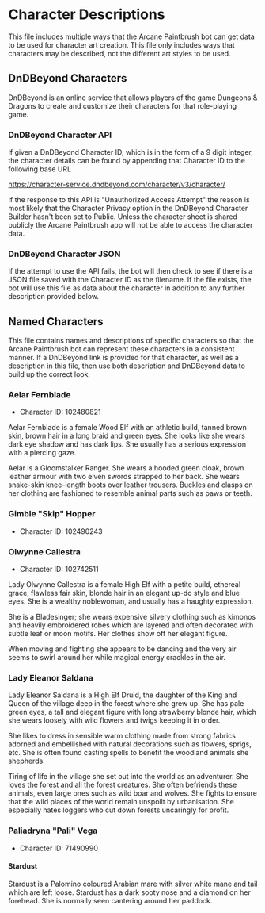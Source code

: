 # Character Descriptions

This file includes multiple ways that the Arcane Paintbrush bot can get data to
be used for character art creation. This file only includes ways that
characters may be described, not the different art styles to be used.

## DnDBeyond Characters

DnDBeyond is an online service that allows players of the game Dungeons & Dragons
to create and customize their characters for that role-playing game.

### DnDBeyond Character API

If given a DnDBeyond Character ID, which is in the form of a 9 digit integer,
the character details can be found by appending that Character ID to the
following base URL

https://character-service.dndbeyond.com/character/v3/character/

If the response to this API is "Unauthorized Access Attempt" the reason is most
likely that the Character Privacy option in the DnDBeyond Character Builder
hasn't been set to Public. Unless the character sheet is shared publicly the
Arcane Paintbrush app will not be able to access the character data.

### DnDBeyond Character JSON

If the attempt to use the API fails, the bot will then check to see if there is
a JSON file saved with the Character ID as the filename. If the file exists,
the bot will use this file as data about the character in addition to any
further description provided below.

## Named Characters

This file contains names and descriptions of specific characters so that the
Arcane Paintbrush bot can represent these characters in a consistent manner. If
a DnDBeyond link is provided for that character, as well as a description in
this file, then use both description and DnDBeyond data to build up the correct
look.

### Aelar Fernblade

* Character ID: 102480821

Aelar Fernblade is a female Wood Elf with an athletic build, tanned brown skin,
brown hair in a long braid and green eyes. She looks like she wears dark eye
shadow and has dark lips. She usually has a serious expression with a piercing
gaze.

Aelar is a Gloomstalker Ranger. She wears a hooded green cloak, brown leather
armour with two elven swords strapped to her back. She wears snake-skin
knee-length boots over leather trousers. Buckles and clasps on her clothing are
fashioned to resemble animal parts such as paws or teeth.

### Gimble "Skip" Hopper

* Character ID: 102490243

### Olwynne Callestra

* Character ID: 102742511

Lady Olwynne Callestra is a female High Elf with a petite build, ethereal
grace, flawless fair skin, blonde hair in an elegant up-do style and blue eyes.
She is a wealthy noblewoman, and usually has a haughty expression.

She is a Bladesinger; she wears expensive silvery clothing such as kimonos and
heavily embroidered robes which are layered and often decorated with subtle
leaf or moon motifs. Her clothes show off her elegant figure.

When moving and fighting she appears to be dancing and the very air seems to
swirl around her while magical energy crackles in the air.

### Lady Eleanor Saldana

Lady Eleanor Saldana is a High Elf Druid, the daughter of the King and Queen of
the village deep in the forest where she grew up. She has pale green eyes, a
tall and elegant figure with long strawberry blonde hair, which she wears
loosely with wild flowers and twigs keeping it in order.

She likes to dress in sensible warm clothing made from strong fabrics adorned
and embellished with natural decorations such as flowers, sprigs, etc. She is
often found casting spells to benefit the woodland animals she shepherds.

Tiring of life in the village she set out into the world as an adventurer. She
loves the forest and all the forest creatures. She often befriends these
animals, even large ones such as wild boar and wolves. She fights to ensure
that the wild places of the world remain unspoilt by urbanisation. She
especially hates loggers who cut down forests uncaringly for profit.

### Paliadryna "Pali" Vega

* Character ID: 71490990

#### Stardust

Stardust is a Palomino coloured Arabian mare with silver white mane and tail
which are left loose. Stardust has a dark sooty nose and a diamond on her
forehead. She is normally seen cantering around her paddock.
